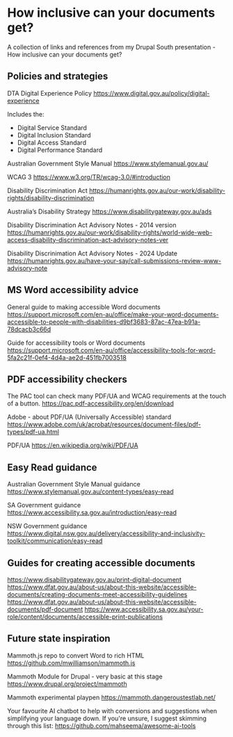 # How inclusive can your documents get?
A collection of links and references from my Drupal South presentation - How inclusive can your documents get?

## Policies and strategies

DTA Digital Experience Policy
https://www.digital.gov.au/policy/digital-experience

Includes the: 
* Digital Service Standard
* Digital Inclusion Standard
* Digital Access Standard
* Digital Performance Standard

Australian Government Style Manual
https://www.stylemanual.gov.au/

WCAG 3
https://www.w3.org/TR/wcag-3.0/#introduction

Disability Discrimination Act
https://humanrights.gov.au/our-work/disability-rights/disability-discrimination

Australia’s Disability Strategy
https://www.disabilitygateway.gov.au/ads

Disability Discrimination Act Advisory Notes - 2014 version
https://humanrights.gov.au/our-work/disability-rights/world-wide-web-access-disability-discrimination-act-advisory-notes-ver

Disability Discrinimation Act Advisory Notes - 2024 Update
https://humanrights.gov.au/have-your-say/call-submissions-review-www-advisory-note


## MS Word accessibility advice

General guide to making accessible Word documents
https://support.microsoft.com/en-au/office/make-your-word-documents-accessible-to-people-with-disabilities-d9bf3683-87ac-47ea-b91a-78dcacb3c66d

Guide for accessibility tools or Word documents
https://support.microsoft.com/en-au/office/accessibility-tools-for-word-5fa2c21f-0ef4-4d4a-ae2d-451fb7003518

## PDF accessibility checkers

The PAC tool can check many PDF/UA and WCAG requirements at the touch of a button.
https://pac.pdf-accessibility.org/en/download

Adobe - about PDF/UA (Universally Accessible) standard
https://www.adobe.com/uk/acrobat/resources/document-files/pdf-types/pdf-ua.html

PDF/UA
https://en.wikipedia.org/wiki/PDF/UA

## Easy Read guidance

Australian Government Style Manual guidance
https://www.stylemanual.gov.au/content-types/easy-read

SA Government guidance
https://www.accessibility.sa.gov.au/introduction/easy-read

NSW Government guidance
https://www.digital.nsw.gov.au/delivery/accessibility-and-inclusivity-toolkit/communication/easy-read

## Guides for creating accessible documents

https://www.disabilitygateway.gov.au/print-digital-document
https://www.dfat.gov.au/about-us/about-this-website/accessible-documents/creating-documents-meet-accessibility-guidelines
https://www.dfat.gov.au/about-us/about-this-website/accessible-documents/pdf-document
https://www.accessibility.sa.gov.au/your-role/content/documents/accessible-print-publications

## Future state inspiration

Mammoth.js repo to convert Word to rich HTML
https://github.com/mwilliamson/mammoth.js

Mammoth Module for Drupal - very basic at this stage
https://www.drupal.org/project/mammoth

Mammoth experimental playpen
https://mammoth.dangeroustestlab.net/

Your favourite AI chatbot to help with conversions and suggestions when simplifying your language down.
If you're unsure, I suggest skimming through this list:
https://github.com/mahseema/awesome-ai-tools
